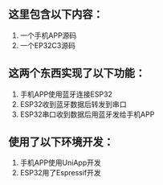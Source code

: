 ## 这里包含以下内容：
  1. 一个手机APP源码
  2. 一个EP32C3源码
## 这两个东西实现了以下功能：
  1. 手机APP使用蓝牙连接ESP32
  2. ESP32收到蓝牙数据后转发到串口
  3. ESP32串口收到数据后用蓝牙发给手机APP
## 使用了以下环境开发：
  1. 手机APP使用UniApp开发
  2. ESP32用了Espressif开发
